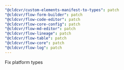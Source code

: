 ```yaml
---
"@cldcvr/custom-elements-manifest-to-types": patch
"@cldcvr/flow-form-builder": patch
"@cldcvr/flow-code-editor": patch
"@cldcvr/flow-core-config": patch
"@cldcvr/flow-md-editor": patch
"@cldcvr/flow-lineage": patch
"@cldcvr/flow-table": patch
"@cldcvr/flow-core": patch
"@cldcvr/flow-log": patch
---
```


Fix platform types
